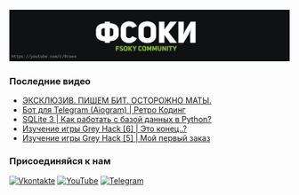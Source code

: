 [![Header](https://github.com/Fsoky/Fsoky/blob/main/assets/header-github.jpg)](https://youtube.com/c/Фсоки)

### Последние видео
<!-- YOUTUBE:START -->
- [ЭКСКЛЮЗИВ. ПИШЕМ БИТ. ОСТОРОЖНО МАТЫ.](https://www.youtube.com/watch?v=Tc_oG8yIU3U)
- [Бот для Telegram &lpar;Aiogram&rpar; | Ретро Кодинг](https://www.youtube.com/watch?v=_jHgAwHRIzE)
- [SQLite 3 | Как работать с базой данных в Python?](https://www.youtube.com/watch?v=y0YWRqrhTBY)
- [Изучение игры Grey Hack [6] | Это конец..?](https://www.youtube.com/watch?v=jSwyZ35iu2U)
- [Изучение игры Grey Hack [5] | Мой первый заказ](https://www.youtube.com/watch?v=khPA1Y4ZFb8)
<!-- YOUTUBE:END -->

### Присоединяйся к нам
[![Vkontakte](https://img.shields.io/badge/Vkontakte-black?style=for-the-badge&logo=VK)](https://vk.com/fsoky)
[![YouTube](https://img.shields.io/badge/YouTube-red?style=for-the-badge&logo=YouTube)](https://youtube.com/c/Фсоки)
[![Telegram](https://img.shields.io/badge/Telegram-blue?style=for-the-badge&logo=Telegram)](https://t.me/fsokycommunity)
